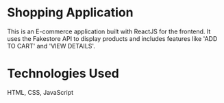 # Shopping Application
 This is an E-commerce application built with ReactJS for the frontend. It uses the Fakestore API to display products and includes features like 'ADD TO CART' and 'VIEW DETAILS'.

# Technologies Used
HTML, CSS, JavaScript
 
